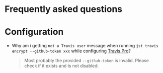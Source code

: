 Frequently asked questions
==========================

# Configuration

- Why am i getting `not a Travis user` message when running  `jst travis encrypt --github-token xxx` while configuring [Travis Pro](https://travis-ci.com)?
  
  > Most probably the provided `--github-token` is invalid. Please check if it exists and is not disabled.

  
